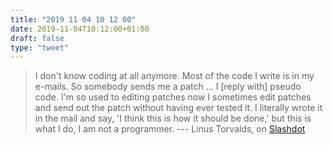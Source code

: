 ```yaml
---
title: "2019 11 04 10 12 00"
date: 2019-11-04T10:12:00+01:00
draft: false
type: "tweet"
---
```

> I don't know coding at all anymore. Most of the code I write is in my e-mails. So somebody sends me a patch ... I [reply with] pseudo code. I'm so used to editing patches now I sometimes edit patches and send out the patch without having ever tested it. I literally wrote it in the mail and say, 'I think this is how it should be done,' but this is what I do, I am not a programmer. --- Linus Torvalds, on [Slashdot](https://linux.slashdot.org/story/19/11/03/2230223/linus-torvalds-im-not-a-programmer-anymore)
